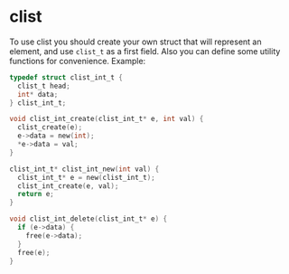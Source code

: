 # clist

To use clist you should create your own struct that will represent an element, and use `clist_t` as a first field. Also you can define some utility functions for convenience.
Example:
```c
typedef struct clist_int_t {
  clist_t head;
  int* data;
} clist_int_t;

void clist_int_create(clist_int_t* e, int val) {
  clist_create(e);
  e->data = new(int);
  *e->data = val;
}

clist_int_t* clist_int_new(int val) {
  clist_int_t* e = new(clist_int_t);
  clist_int_create(e, val);
  return e;
}

void clist_int_delete(clist_int_t* e) {
  if (e->data) {
    free(e->data);
  }
  free(e);
}
```
